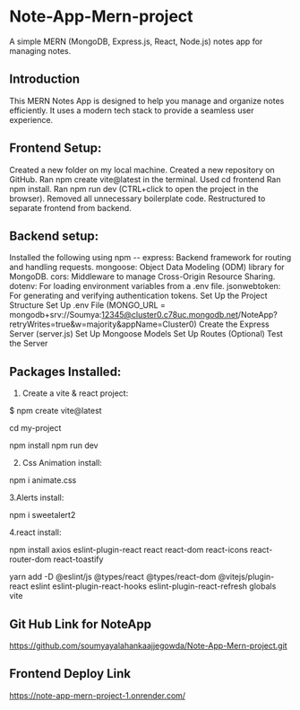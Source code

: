 # Note-App-Mern-project

A simple MERN (MongoDB, Express.js, React, Node.js) notes app for managing notes.

## Introduction

This MERN Notes App is designed to help you manage and organize notes efficiently. It uses a modern tech stack to provide a seamless user experience.

 ## Frontend Setup:

Created a new folder on my local machine.
Created a new repository on GitHub.
Ran npm create vite@latest in the terminal.
Used cd frontend
Ran npm install.
Ran npm run dev (CTRL+click to open the project in the browser).
Removed all unnecessary boilerplate code.
Restructured to separate frontend from backend.

## Backend setup:

Installed the following using npm --
express: Backend framework for routing and handling requests.
mongoose: Object Data Modeling (ODM) library for MongoDB.
cors: Middleware to manage Cross-Origin Resource Sharing.
dotenv: For loading environment variables from a .env file.
jsonwebtoken: For generating and verifying authentication tokens.
Set Up the Project Structure
Set Up .env File  (MONGO_URL = mongodb+srv://Soumya:12345@cluster0.c78uc.mongodb.net/NoteApp?retryWrites=true&w=majority&appName=Cluster0)
Create the Express Server (server.js)
Set Up Mongoose Models
Set Up Routes (Optional)
Test the Server

## Packages Installed:

1. Create a vite & react project:

$ npm create vite@latest

cd my-project

npm install
npm run dev

2. Css Animation install:

npm i animate.css

3.Alerts install:

npm i sweetalert2

4.react install:

npm install axios eslint-plugin-react react react-dom react-icons react-router-dom react-toastify

yarn add -D @eslint/js @types/react @types/react-dom @vitejs/plugin-react eslint eslint-plugin-react-hooks eslint-plugin-react-refresh globals vite

## Git Hub Link for NoteApp

https://github.com/soumyayalahankaajjegowda/Note-App-Mern-project.git

## Frontend Deploy Link

https://note-app-mern-project-1.onrender.com/